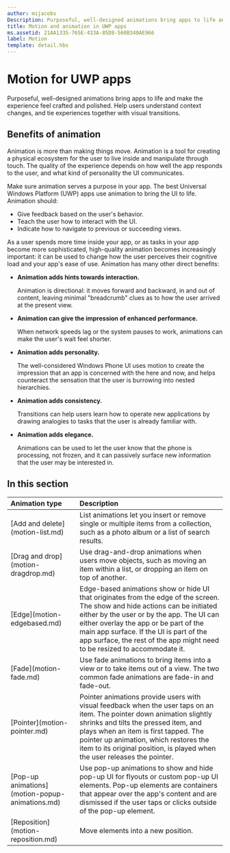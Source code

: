 ```yaml
---
author: mijacobs
Description: Purposeful, well-designed animations bring apps to life and make the experience feel crafted and polished. Help users understand context changes, and tie experiences together with visual transitions.
title: Motion and animation in UWP apps
ms.assetid: 21AA1335-765E-433A-85D8-560B340AE966
label: Motion
template: detail.hbs
---
```


# Motion for UWP apps

Purposeful, well-designed animations bring apps to life and make the experience feel crafted and polished. Help users understand context changes, and tie experiences together with visual transitions.

## <span id="Benefits_of_animation"></span><span id="benefits_of_animation"></span><span id="BENEFITS_OF_ANIMATION"></span>Benefits of animation


Animation is more than making things move. Animation is a tool for creating a physical ecosystem for the user to live inside and manipulate through touch. The quality of the experience depends on how well the app responds to the user, and what kind of personality the UI communicates.

Make sure animation serves a purpose in your app. The best Universal Windows Platform (UWP) apps use animation to bring the UI to life. Animation should:

-   Give feedback based on the user's behavior.
-   Teach the user how to interact with the UI.
-   Indicate how to navigate to previous or succeeding views.

As a user spends more time inside your app, or as tasks in your app become more sophisticated, high-quality animation becomes increasingly important: it can be used to change how the user perceives their cognitive load and your app's ease of use. Animation has many other direct benefits:

-   **Animation adds hints towards interaction.**

    Animation is directional: it moves forward and backward, in and out of content, leaving minimal "breadcrumb" clues as to how the user arrived at the present view.

-   **Animation can give the impression of enhanced performance.**

    When network speeds lag or the system pauses to work, animations can make the user's wait feel shorter.

-   **Animation adds personality.**

    The well-considered Windows Phone UI uses motion to create the impression that an app is concerned with the here and now, and helps counteract the sensation that the user is burrowing into nested hierarchies.

-   **Animation adds consistency.**

    Transitions can help users learn how to operate new applications by drawing analogies to tasks that the user is already familiar with.

-   **Animation adds elegance.**

    Animations can be used to let the user know that the phone is processing, not frozen, and it can passively surface new information that the user may be interested in.

## In this section
<table>
<thead>
<tr class="header">
<th align="left">Animation type</th>
<th align="left">Description</th>
</tr>
</thead>
<tbody>
    <tr>
        <td>[Add and delete](motion-list.md)
        </td>
        <td>List animations let you insert or remove single or multiple items from a collection, such as a photo album or a list of search results.
        </td>
    </tr> 
    <tr>
        <td>[Drag and drop](motion-dragdrop.md)
        </td>
        <td>Use drag-and-drop animations when users move objects, such as moving an item within a list, or dropping an item on top of another.
        </td>
    </tr>
    <tr>
        <td>[Edge](motion-edgebased.md)
        </td>
        <td>Edge-based animations show or hide UI that originates from the edge of the screen. The show and hide actions can be initiated either by the user or by the app. The UI can either overlay the app or be part of the main app surface. If the UI is part of the app surface, the rest of the app might need to be resized to accommodate it.
        </td>
    </tr>   
    <tr>
        <td>[Fade](motion-fade.md)
        </td>
        <td>Use fade animations to bring items into a view or to take items out of a view. The two common fade animations are fade-in and fade-out.
        </td>
    </tr>   
    <tr>
        <td>[Pointer](motion-pointer.md)
        </td>
        <td>Pointer animations provide users with visual feedback when the user taps on an item. The pointer down animation slightly shrinks and tilts the pressed item, and plays when an item is first tapped. The pointer up animation, which restores the item to its original position, is played when the user releases the pointer.
        </td>
    </tr>   
    <tr>
        <td>[Pop-up animations](motion-popup-animations.md)
        </td>
        <td>Use pop-up animations to show and hide pop-up UI for flyouts or custom pop-up UI elements. Pop-up elements are containers that appear over the app's content and are dismissed if the user taps or clicks outside of the pop-up element.
        </td>
    </tr>     
    <tr>
        <td>[Reposition](motion-reposition.md)
        </td>
        <td>Move elements into a new position.
        </td>
    </tr>

</tbody>
</table>

 

 

 






<!--HONumber=Jun16_HO3-->


